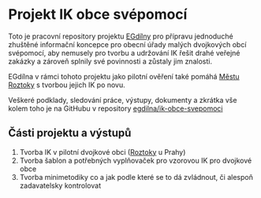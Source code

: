 # Projekt IK obce svépomocí

Toto je pracovní repository projektu [EGdílny](https://www.egdilna.cz) pro přípravu jednoduché zhuštěné informační koncepce pro obecní úřady malých dvojkových obcí svépomocí, aby nemusely pro tvorbu a udržování IK řešit drahé veřejné zakázky a zároveň splnily své povinnosti a zůstaly jim znalosti.

EGdílna v rámci tohoto projektu jako pilotní ověření také pomáhá [Městu Roztoky](https://www.roztoky.cz)  s tvorbou jejich IK po novu.

Veškeré podklady, sledování práce, výstupy, dokumenty a zkrátka vše kolem toho je na GitHubu v repository [egdilna/ik-obce-svepomoci](https://github.com/egdilna/ik-obce-svepomoci) 

## Části projektu a výstupů

1. Tvorba IK v pilotní dvojkové obci ([Roztoky](https://www.roztoky.cz) u Prahy)
2. Tvorba šablon a potřebných vyplňovaček pro vzorovou IK pro dvojkové obce
3. Tvorba minimetodiky co a jak podle které se to dá zvládnout, či alespoň zadavatelsky kontrolovat

